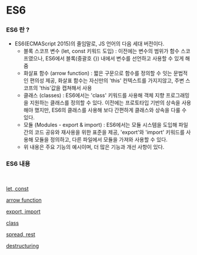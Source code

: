 # ES6

### ES6 란 ?

- ES6(ECMAScript 2015)의 줄임말로, JS 언어의 다음 세대 버전이다.
  - 블록 스코프 변수 (let, const 키워드 도입) : 이전에는 변수의 범위가 함수 스코프였으나, ES6에서 블록(중괄호 {}) 내에서 변수를 선언하고 사용할 수 있게 해줌
  - 화살표 함수 (arrow function) : 짧은 구문으로 함수를 정의할 수 잇는 문법적인 편의성 제공, 화살표 함수는 자신만의 'this' 컨텍스트를 가지지않고, 주변 스코프의 'this'값을 캡쳐해서 사용
  - 클래스 (classes) : ES6에서는 'class' 키워드를 사용해 객체 지향 프로그래밍을 지원하는 클래스를 정의할 수 있다. 이전에는 프로토타입 기반의 상속을 사용해야 했지만, ES6의 클래스를 사용해 보다 간편하게 클래스와 상속을 다룰 수 있다.
  - 모듈 (Modules - export & import) : ES6에서는 모듈 시스템을 도입해 파일 간의 코드 공유와 재사용을 위한 표준을 제공, 'export'와 'import' 키워드를 사용해 모듈을 정의하고, 다른 파일에서 모듈을 가져와 사용할 수 있다.
  - 위 내용은 주요 기능의 예시이며, 더 많은 기능과 개선 사항이 있다.

### ES6 내용

<br />

[let, const](/es6/es6-content/let-const.md)

[arrow function](/es6/es6-content/arrow-function.md)

[export, import](/es6/es6-content/export-import.md)

[class](/es6/es6-content/class.md)

[spread, rest](/es6/es6-content/spread-rest.md)

[destructuring](/es6/es6-content/destructuring.md)
